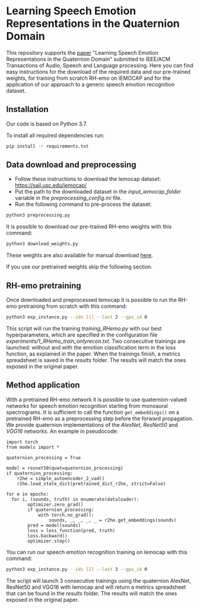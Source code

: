 # Learning Speech Emotion Representations in the Quaternion Domain
This repository supports the [paper](https://arxiv.org/abs/2204.02385) "Learning Speech Emotion Representations in the Quaternion Domain" submitted to IEEE/ACM Transactions of Audio, Speech and Language processing. Here you can find easy instructions for the download of the required data and our pre-trained weights, for training from scratch RH-emo on IEMOCAP and for the application of our approach to a generic speech emotion recognition dataset.


## Installation
Our code is based on Python 3.7.

To install all required dependencies run:
```bash
pip install -r requirements.txt
```


## Data download and preprocessing
* Follow these instructions to download the Iemocap dataset: https://sail.usc.edu/iemocap/
* Put the path to the downloaded dataset in the *input_iemocap_folder* variable in the *preprocessing_config.ini* file.
* Run the following command to pre-process the dataset:
```bash
python3 preprocessing.py
```

It is possible to download our pre-trained RH-emo weights with this command:
```bash
python3 download_weights.py
```
These weights are also available for manual download [here](https://drive.google.com/file/d/1vCX0KHW44Q9plKTdkgyKZRcyjfgVA7jX/view?usp=sharing).

If you use our pretrained weights skip the following section.


## RH-emo pretraining
Once downloaded and preprocessed Iemocap it is possible to run the RH-emo pretraining from scratch with this command:
```bash
python3 exp_instance.py --ids [1] --last 2 --gpu_id 0
```
This script will run the training *training_RHemo.py* with our best hyperparameters, which are specified in the configuration file *experiments/1_RHemo_train_onlyrecon.txt*.
Two consecutive trainings are launched: without and with the emotion classification term in the loss function, as explained in the paper. When the trainings finish, a metrics spreadsheet is saved in the *results* folder. The results will match the ones exposed in the original paper.


## Method application
With a pretrained RH-emo network it is possible to use quaternion-valued networks for speech emotion recognition starting from monoaural spectrograms. It is sufficient to call the function ```get_embeddings()``` on a pretrained RH-emo as a preprocessing step before the forward propagation. We provide quaternion implementations of the *AlexNet*, *ResNet50* and *VGG16* networks.
An example in pseudocode:
```python3
import torch
from models import *

quaternion_processing = True

model = resnet50(quat=quaternion_processing)
if quaternion_processing:
    r2he = simple_autoencoder_2_vad()
    r2he.load_state_dict(pretrained_dict_r2he, strict=False)

for e in epochs:
  for i, (sounds, truth) in enumerate(dataloader):
        optimizer.zero_grad()
        if quaternion_processing:
            with torch.no_grad():
                sounds, _, _, _, _ = r2he.get_embeddings(sounds)
        pred = model(sounds)
        loss = loss_function(pred, truth)
        loss.backward()
        optimizer.step()
```

You can run our speech emotion recognition training on Iemocap with this command:
```bash
python3 exp_instance.py --ids [2] --last 3 --gpu_id 0
```
The script will launch 3 consecutive trainings using the quaternion AlexNet, ResNet50 and VGG16 with Iemocap and will return a metrics spreadsheet that can be found in the *results* folder. The results will match the ones exposed in the original paper.
